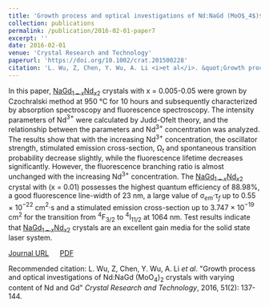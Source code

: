 ```yaml
---
title: 'Growth process and optical investigations of Nd:NaGd (MoO$_4$)$_2$ crystals with varying content of Nd and Gd'
collection: publications
permalink: /publication/2016-02-01-paper7
excerpt: ''
date: 2016-02-01
venue: 'Crystal Research and Technology'
paperurl: 'https://doi.org/10.1002/crat.201500228'
citation: 'L. Wu, Z, Chen, Y. Wu, A. Li <i>et al</i>. &quot;Growth process and optical investigations of Nd:NaGd (MoO$_4$)$_2$ crystals with varying content of Nd and Gd&quot; <i>Crystal Research and Technology</i>, 2016, 51(2): 137-144.'
---
```

In this paper, [NaGd$_{1-x}$Nd$_x$](MoO$_4$)$_2$ crystals with x = 0.005-0.05 were grown by Czochralski method at 950 °C for 10 hours and subsequently characterized by absorption spectroscopy and fluorescence spectroscopy. The intensity parameters of Nd$^{3+}$ were calculated by Judd-Ofelt theory, and the relationship between the parameters and Nd$^{3+}$ concentration was analyzed. The results show that with the increasing Nd$^{3+}$ concentration, the oscillator strength, stimulated emission cross-section, Ω$_t$ and spontaneous transition probability decrease slightly, while the fluorescence lifetime decreases significantly. However, the fluorescence branching ratio is almost unchanged with the increasing Nd$^{3+}$ concentration. The [NaGd$_{1-x}$Nd$_x$](MoO$_4$)$_2$ crystal with (x = 0.01) possesses the highest quantum efficiency of 88.98%, a good fluorescence line-width of 23 nm, a large value of σ$_{em}$·τ$_f$ up to 0.55 × 10$^{-22}$ cm$^2$·s and a stimulated emission cross-section up to 3.747 × 10$^{-19}$ cm$^2$ for the transition from $^4$F$_{3/2}$ to $^4$I$_{11/2}$ at 1064 nm. Test results indicate that [NaGd$_{1-x}$Nd$_x$](MoO$_4$)$_2$ crystals are an excellent gain media for the solid state laser system.

[Journal URL](https://doi.org/10.1002/crat.201500228) &emsp; [PDF]()

Recommended citation: L. Wu, Z, Chen, Y. Wu, A. Li <i>et al</i>. &quot;Growth process and optical investigations of Nd:NaGd (MoO$_4$)$_2$ crystals with varying content of Nd and Gd&quot; <i>Crystal Research and Technology</i>, 2016, 51(2): 137-144.